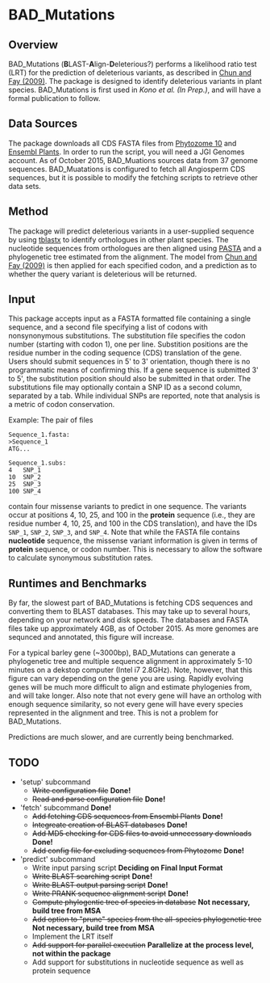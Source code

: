 BAD_Mutations
============

Overview
--------
BAD_Mutations (**B**LAST-**A**lign-**D**eleterious?) performs a likelihood
ratio test (LRT) for the prediction of deleterious variants, as described in 
[Chun and Fay (2009)](http://genome.cshlp.org/content/19/9/1553.abstract). The
package is designed to identify deleterious variants in plant species.
BAD_Mutations is first used in *Kono et al. (In Prep.)*, and will have a formal
publication to follow.

Data Sources
------------
The package downloads all CDS FASTA files from
[Phytozome 10](http://phytozome.jgi.doe.gov/) and 
[Ensembl Plants](http://plants.ensembl.org). In order to run the script, you
will need a JGI Genomes account. As of October 2015, BAD_Muations sources data
from 37 genome sequences. BAD_Muatations is configured to fetch all
Angiosperm CDS sequences, but it is possible to modify the fetching scripts
to retrieve other data sets.

Method
------
The package will predict deleterious variants in a user-supplied sequence by
using [tblastx](http://blast.ncbi.nlm.nih.gov/Blast.cgi) to identify
orthologues in other plant species. The nucleotide sequences from orthologues
are then aligned using [PASTA](http://www.cs.utexas.edu/~phylo/software/pasta/)
and a phylogenetic tree estimated from the alignment. The model from 
[Chun and Fay (2009)](http://genome.cshlp.org/content/19/9/1553.abstract) is then
applied for each specified codon, and a prediction as to whether the query
variant is deleterious will be returned.

Input
-----
This package accepts input as a FASTA formatted file containing a single 
sequence, and a second file specifying a list of codons with nonsynonymous
substitutions. The substitution file specifies the codon number (starting 
with codon 1), one per line. Substition positions are the residue number 
in the coding sequence (CDS) translation of the gene. Users should submit 
sequences in 5' to 3' orientation, though there is no programmatic means of
confirming this. If a gene sequence is submitted 3' to 5', the substitution
position should also be submitted in that order. The substitutions file
may optionally contain a SNP ID as a second column, separated by a tab. While
individual SNPs are reported, note that analysis is a metric of codon
conservation.

Example: The pair of files
```
Sequence_1.fasta:
>Sequence_1
ATG...

Sequence_1.subs:
4   SNP_1
10  SNP_2
25  SNP_3
100 SNP_4
```

contain four missense variants to predict in one sequence. The variants occur
at positions 4, 10, 25, and 100 in the **protein** sequence (i.e., they are
residue number 4, 10, 25, and 100 in the CDS translation), and have the IDs
``SNP_1``, ``SNP_2``, ``SNP_3``, and ``SNP_4``. Note that while
the FASTA file contains **nucleotide** sequence, the missense variant
information is given in terms of **protein** sequence, or codon number. This is
necessary to allow the software to calculate synonymous substitution rates.

Runtimes and Benchmarks
-----------------------
By far, the slowest part of BAD_Mutations is fetching CDS sequences and
converting them to BLAST databases. This may take up to several hours,
depending on your network and disk speeds. The databases and FASTA files take
up approximately 4GB, as of October 2015. As more genomes are sequnced and
annotated, this figure will increase.

For a typical barley gene (~3000bp), BAD_Mutations can generate a phylogenetic
tree and multiple sequence alignment in approximately 5-10 minutes on a dekstop
computer (Intel i7 2.8GHz). Note, however, that this figure can vary depending
on the gene you are using. Rapidly evolving genes will be much more difficult
to align and estimate phylogenies from, and will take longer. Also note that
not every gene will have an ortholog with enough sequence similarity, so not
every gene will have every species represented in the alignment and tree. This
is not a problem for BAD_Mutations.

Predictions are much slower, and are currently being benchmarked.

TODO
----
* 'setup' subcommand
    * ~~Write configuration file~~ **Done!**
    * ~~Read and parse configuration file~~ **Done!**
* 'fetch' subcommand **Done!**
    * ~~Add fetching CDS sequences from Ensembl Plants~~ **Done!**
    * ~~Integreate creation of BLAST databases~~ **Done!**
    * ~~Add MD5 checking for CDS files to avoid unnecessary downloads~~ **Done!**
    * ~~Add config file for excluding sequences from Phytozome~~ **Done!**
* 'predict' subcommand
    * Write input parsing script **Deciding on Final Input Format**
    * ~~Write BLAST searching script~~ **Done!**
    * ~~Write BLAST output parsing script~~ **Done!**
    * ~~Write PRANK sequence alignment script~~ **Done!**
    * ~~Compute phylogentic tree of species in database~~ **Not necessary, build tree from MSA**
    * ~~Add option to "prune" species from the all-species phylogenetic tree~~ **Not necessary, build tree from MSA**
    * Implement the LRT itself
    * ~~Add support for parallel execution~~ **Parallelize at the process level, not within the package**
    * Add support for substitutions in nucleotide sequence as well as protein sequence
